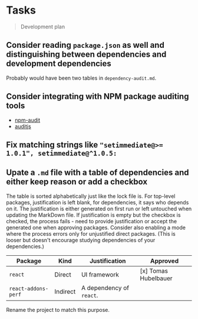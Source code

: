 # Tasks

> Development plan

## Consider reading `package.json` as well and distinguishing between dependencies and development dependencies

Probably would have been two tables in `dependency-audit.md`.

## Consider integrating with NPM package auditing tools

- [npm-audit](https://www.npmjs.com/package/npm-audit)
- [auditjs](https://www.npmjs.com/package/auditjs)

## Fix matching strings like `"setimmediate@>= 1.0.1", setimmediate@^1.0.5:`

## Upate a `.md` file with a table of dependencies and either keep reason or add a checkbox

The table is sorted alphabetically just like the lock file is.
For top-level packages, justification is left blank, for dependencies, it says who depends on it.
The justification is either generated on first run or left untouched when updating the MarkDown file.
If justification is empty but the checkbox is checked, the process fails - need to provide justification
or accept the generated one when approving packages.
Consider also enabling a mode where the process errors only for unjustified direct packages.
(This is looser but doesn't encourage studying dependencies of your dependencies.)

| Package             | Kind     | Justification            | Approved             |
|---------------------|----------|--------------------------|----------------------|
| `react`             | Direct   | UI framework             | [x] Tomas Hubelbauer |
| `react-addons-perf` | Indirect | A dependency of `react`. |                      |

Rename the project to match this purpose.
